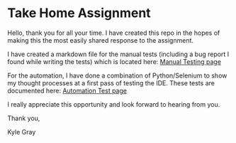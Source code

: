 # Take Home Assignment

Hello, thank you for all your time. I have created this repo in the hopes of making this the most easily shared response to the assignment. 

I have created a markdown file for the manual tests (including a bug report I found while writing the tests) which is located here: [Manual Testing page](https://github.com/noxferatu/takehomeassignment/blob/main/cloud_manual_test.md)

For the automation, I have done a combination of Python/Selenium to show my thought processes at a first pass of testing the IDE. These tests are documented here: [Automation Test page](https://github.com/noxferatu/takehomeassignment/blob/main/automation_tests.md)

I really appreciate this opportunity and look forward to hearing from you.

Thank you,

Kyle Gray
